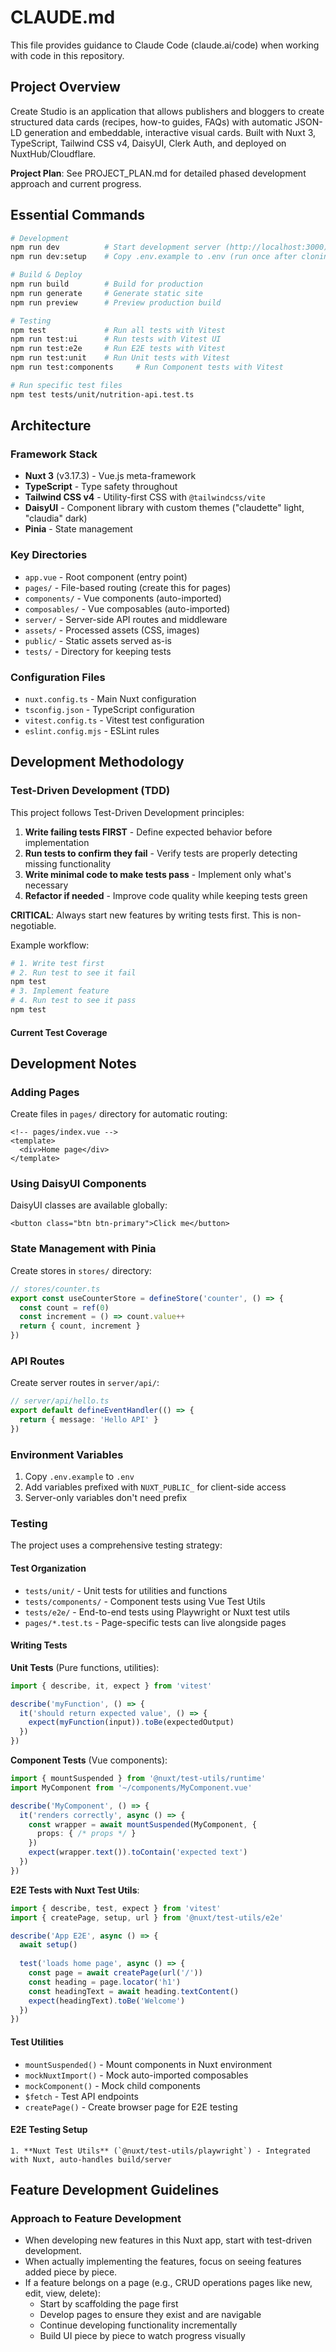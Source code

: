 # CLAUDE.md

This file provides guidance to Claude Code (claude.ai/code) when working with code in this repository.

## Project Overview

Create Studio is an application that allows publishers and bloggers to create structured data cards (recipes, how-to guides, FAQs) with automatic JSON-LD generation and embeddable, interactive visual cards. Built with Nuxt 3, TypeScript, Tailwind CSS v4, DaisyUI, Clerk Auth, and deployed on NuxtHub/Cloudflare.

**Project Plan**: See PROJECT_PLAN.md for detailed phased development approach and current progress.

## Essential Commands

```bash
# Development
npm run dev          # Start development server (http://localhost:3000)
npm run dev:setup    # Copy .env.example to .env (run once after cloning)

# Build & Deploy
npm run build        # Build for production
npm run generate     # Generate static site
npm run preview      # Preview production build

# Testing
npm test             # Run all tests with Vitest
npm run test:ui      # Run tests with Vitest UI
npm run test:e2e     # Run E2E tests with Vitest
npm run test:unit    # Run Unit tests with Vitest
npm run test:components     # Run Component tests with Vitest

# Run specific test files
npm test tests/unit/nutrition-api.test.ts
```

## Architecture

### Framework Stack
- **Nuxt 3** (v3.17.3) - Vue.js meta-framework
- **TypeScript** - Type safety throughout
- **Tailwind CSS v4** - Utility-first CSS with `@tailwindcss/vite`
- **DaisyUI** - Component library with custom themes ("claudette" light, "claudia" dark)
- **Pinia** - State management

### Key Directories
- `app.vue` - Root component (entry point)
- `pages/` - File-based routing (create this for pages)
- `components/` - Vue components (auto-imported)
- `composables/` - Vue composables (auto-imported)
- `server/` - Server-side API routes and middleware
- `assets/` - Processed assets (CSS, images)
- `public/` - Static assets served as-is
- `tests/` - Directory for keeping tests

### Configuration Files
- `nuxt.config.ts` - Main Nuxt configuration
- `tsconfig.json` - TypeScript configuration
- `vitest.config.ts` - Vitest test configuration
- `eslint.config.mjs` - ESLint rules

## Development Methodology

### Test-Driven Development (TDD)
This project follows Test-Driven Development principles:
1. **Write failing tests FIRST** - Define expected behavior before implementation
2. **Run tests to confirm they fail** - Verify tests are properly detecting missing functionality
3. **Write minimal code to make tests pass** - Implement only what's necessary
4. **Refactor if needed** - Improve code quality while keeping tests green

**CRITICAL**: Always start new features by writing tests first. This is non-negotiable.

Example workflow:
```bash
# 1. Write test first
# 2. Run test to see it fail
npm test
# 3. Implement feature
# 4. Run test to see it pass
npm test
```

#### Current Test Coverage

## Development Notes

### Adding Pages
Create files in `pages/` directory for automatic routing:
```vue
<!-- pages/index.vue -->
<template>
  <div>Home page</div>
</template>
```

### Using DaisyUI Components
DaisyUI classes are available globally:
```vue
<button class="btn btn-primary">Click me</button>
```

### State Management with Pinia
Create stores in `stores/` directory:
```typescript
// stores/counter.ts
export const useCounterStore = defineStore('counter', () => {
  const count = ref(0)
  const increment = () => count.value++
  return { count, increment }
})
```

### API Routes
Create server routes in `server/api/`:
```typescript
// server/api/hello.ts
export default defineEventHandler(() => {
  return { message: 'Hello API' }
})
```

### Environment Variables
1. Copy `.env.example` to `.env`
2. Add variables prefixed with `NUXT_PUBLIC_` for client-side access
3. Server-only variables don't need prefix

### Testing

The project uses a comprehensive testing strategy:

#### Test Organization
- `tests/unit/` - Unit tests for utilities and functions
- `tests/components/` - Component tests using Vue Test Utils
- `tests/e2e/` - End-to-end tests using Playwright or Nuxt test utils
- `pages/*.test.ts` - Page-specific tests can live alongside pages

#### Writing Tests

**Unit Tests** (Pure functions, utilities):
```typescript
import { describe, it, expect } from 'vitest'

describe('myFunction', () => {
  it('should return expected value', () => {
    expect(myFunction(input)).toBe(expectedOutput)
  })
})
```

**Component Tests** (Vue components):
```typescript
import { mountSuspended } from '@nuxt/test-utils/runtime'
import MyComponent from '~/components/MyComponent.vue'

describe('MyComponent', () => {
  it('renders correctly', async () => {
    const wrapper = await mountSuspended(MyComponent, {
      props: { /* props */ }
    })
    expect(wrapper.text()).toContain('expected text')
  })
})
```

**E2E Tests with Nuxt Test Utils**:
```typescript
import { describe, test, expect } from 'vitest'
import { createPage, setup, url } from '@nuxt/test-utils/e2e'

describe('App E2E', async () => {
  await setup()
  
  test('loads home page', async () => {
    const page = await createPage(url('/'))
    const heading = page.locator('h1')
    const headingText = await heading.textContent()
    expect(headingText).toBe('Welcome')
  })
})
```

#### Test Utilities
- `mountSuspended()` - Mount components in Nuxt environment
- `mockNuxtImport()` - Mock auto-imported composables
- `mockComponent()` - Mock child components
- `$fetch` - Test API endpoints
- `createPage()` - Create browser page for E2E testing

#### E2E Testing Setup
```
1. **Nuxt Test Utils** (`@nuxt/test-utils/playwright`) - Integrated with Nuxt, auto-handles build/server
```

## Feature Development Guidelines

### Approach to Feature Development
- When developing new features in this Nuxt app, start with test-driven development.
- When actually implementing the features, focus on seeing features added piece by piece.
- If a feature belongs on a page (e.g., CRUD operations pages like new, edit, view, delete):
  - Start by scaffolding the page first
  - Develop pages to ensure they exist and are navigable
  - Continue developing functionality incrementally
  - Build UI piece by piece to watch progress visually